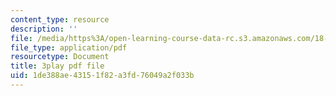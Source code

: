 ```yaml
---
content_type: resource
description: ''
file: /media/https%3A/open-learning-course-data-rc.s3.amazonaws.com/18-02sc-multivariable-calculus-fall-2010/1de388ae43151f82a3fd76049a2f033b_AYixF5nY3Vc.pdf
file_type: application/pdf
resourcetype: Document
title: 3play pdf file
uid: 1de388ae-4315-1f82-a3fd-76049a2f033b
---
```

